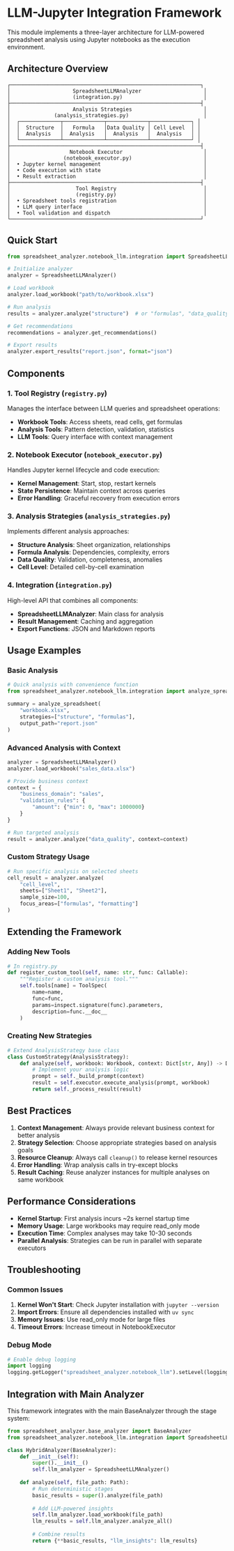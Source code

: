 # LLM-Jupyter Integration Framework

This module implements a three-layer architecture for LLM-powered spreadsheet analysis using Jupyter notebooks as the execution environment.

## Architecture Overview

```
┌─────────────────────────────────────────────────────────────┐
│                    SpreadsheetLLMAnalyzer                    │
│                    (integration.py)                          │
├─────────────────────────────────────────────────────────────┤
│                    Analysis Strategies                       │
│              (analysis_strategies.py)                        │
│  ┌─────────────┬─────────────┬─────────────┬─────────────┐ │
│  │  Structure  │   Formula   │Data Quality │ Cell Level  │ │
│  │  Analysis   │  Analysis   │  Analysis   │  Analysis   │ │
│  └─────────────┴─────────────┴─────────────┴─────────────┘ │
├─────────────────────────────────────────────────────────────┤
│                   Notebook Executor                          │
│                 (notebook_executor.py)                       │
│  • Jupyter kernel management                                 │
│  • Code execution with state                                 │
│  • Result extraction                                         │
├─────────────────────────────────────────────────────────────┤
│                     Tool Registry                            │
│                     (registry.py)                            │
│  • Spreadsheet tools registration                            │
│  • LLM query interface                                       │
│  • Tool validation and dispatch                              │
└─────────────────────────────────────────────────────────────┘
```

## Quick Start

```python
from spreadsheet_analyzer.notebook_llm.integration import SpreadsheetLLMAnalyzer

# Initialize analyzer
analyzer = SpreadsheetLLMAnalyzer()

# Load workbook
analyzer.load_workbook("path/to/workbook.xlsx")

# Run analysis
results = analyzer.analyze("structure")  # or "formulas", "data_quality", "cell_level"

# Get recommendations
recommendations = analyzer.get_recommendations()

# Export results
analyzer.export_results("report.json", format="json")
```

## Components

### 1. Tool Registry (`registry.py`)

Manages the interface between LLM queries and spreadsheet operations:

- **Workbook Tools**: Access sheets, read cells, get formulas
- **Analysis Tools**: Pattern detection, validation, statistics
- **LLM Tools**: Query interface with context management

### 2. Notebook Executor (`notebook_executor.py`)

Handles Jupyter kernel lifecycle and code execution:

- **Kernel Management**: Start, stop, restart kernels
- **State Persistence**: Maintain context across queries
- **Error Handling**: Graceful recovery from execution errors

### 3. Analysis Strategies (`analysis_strategies.py`)

Implements different analysis approaches:

- **Structure Analysis**: Sheet organization, relationships
- **Formula Analysis**: Dependencies, complexity, errors
- **Data Quality**: Validation, completeness, anomalies
- **Cell Level**: Detailed cell-by-cell examination

### 4. Integration (`integration.py`)

High-level API that combines all components:

- **SpreadsheetLLMAnalyzer**: Main class for analysis
- **Result Management**: Caching and aggregation
- **Export Functions**: JSON and Markdown reports

## Usage Examples

### Basic Analysis

```python
# Quick analysis with convenience function
from spreadsheet_analyzer.notebook_llm.integration import analyze_spreadsheet

summary = analyze_spreadsheet(
    "workbook.xlsx",
    strategies=["structure", "formulas"],
    output_path="report.json"
)
```

### Advanced Analysis with Context

```python
analyzer = SpreadsheetLLMAnalyzer()
analyzer.load_workbook("sales_data.xlsx")

# Provide business context
context = {
    "business_domain": "sales",
    "validation_rules": {
        "amount": {"min": 0, "max": 1000000}
    }
}

# Run targeted analysis
result = analyzer.analyze("data_quality", context=context)
```

### Custom Strategy Usage

```python
# Run specific analysis on selected sheets
cell_result = analyzer.analyze(
    "cell_level",
    sheets=["Sheet1", "Sheet2"],
    sample_size=100,
    focus_areas=["formulas", "formatting"]
)
```

## Extending the Framework

### Adding New Tools

```python
# In registry.py
def register_custom_tool(self, name: str, func: Callable):
    """Register a custom analysis tool."""
    self.tools[name] = ToolSpec(
        name=name,
        func=func,
        params=inspect.signature(func).parameters,
        description=func.__doc__
    )
```

### Creating New Strategies

```python
# Extend AnalysisStrategy base class
class CustomStrategy(AnalysisStrategy):
    def analyze(self, workbook: Workbook, context: Dict[str, Any]) -> Dict[str, Any]:
        # Implement your analysis logic
        prompt = self._build_prompt(context)
        result = self.executor.execute_analysis(prompt, workbook)
        return self._process_result(result)
```

## Best Practices

1. **Context Management**: Always provide relevant business context for better analysis
1. **Strategy Selection**: Choose appropriate strategies based on analysis goals
1. **Resource Cleanup**: Always call `cleanup()` to release kernel resources
1. **Error Handling**: Wrap analysis calls in try-except blocks
1. **Result Caching**: Reuse analyzer instances for multiple analyses on same workbook

## Performance Considerations

- **Kernel Startup**: First analysis incurs ~2s kernel startup time
- **Memory Usage**: Large workbooks may require read_only mode
- **Execution Time**: Complex analyses may take 10-30 seconds
- **Parallel Analysis**: Strategies can be run in parallel with separate executors

## Troubleshooting

### Common Issues

1. **Kernel Won't Start**: Check Jupyter installation with `jupyter --version`
1. **Import Errors**: Ensure all dependencies installed with `uv sync`
1. **Memory Issues**: Use read_only mode for large files
1. **Timeout Errors**: Increase timeout in NotebookExecutor

### Debug Mode

```python
# Enable debug logging
import logging
logging.getLogger("spreadsheet_analyzer.notebook_llm").setLevel(logging.DEBUG)
```

## Integration with Main Analyzer

This framework integrates with the main BaseAnalyzer through the stage system:

```python
from spreadsheet_analyzer.base_analyzer import BaseAnalyzer
from spreadsheet_analyzer.notebook_llm.integration import SpreadsheetLLMAnalyzer

class HybridAnalyzer(BaseAnalyzer):
    def __init__(self):
        super().__init__()
        self.llm_analyzer = SpreadsheetLLMAnalyzer()
    
    def analyze(self, file_path: Path):
        # Run deterministic stages
        basic_results = super().analyze(file_path)
        
        # Add LLM-powered insights
        self.llm_analyzer.load_workbook(file_path)
        llm_results = self.llm_analyzer.analyze_all()
        
        # Combine results
        return {**basic_results, "llm_insights": llm_results}
```
